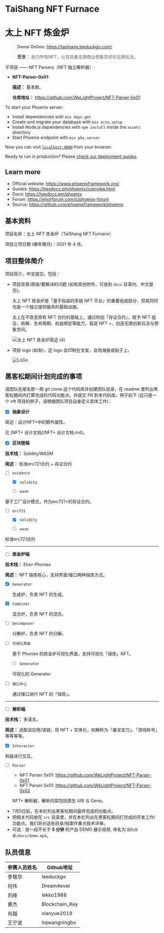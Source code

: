 # TaiShang NFT Furnace

# 太上 NFT 炼金炉

> **Demo Online:** https://taishang.leeduckgo.com/

> **愿景：** 助力所有NFT，让其具备无限商业想象空间与无限玩法。

子项目 —— NFT Parsers（NFT 独立解析器）:

- **NFT-Parser-0x01**

  **描述：** 基本款。
  
  **仓库地址：** https://github.com/WeLightProject/NFT-Parser-0x01

To start your Phoenix server:

  * Install dependencies with `mix deps.get`
  * Create and migrate your database with `mix ecto.setup`
  * Install Node.js dependencies with `npm install` inside the `assets` directory
  * Start Phoenix endpoint with `mix phx.server`

Now you can visit [`localhost:4000`](http://localhost:4000) from your browser.

Ready to run in production? Please [check our deployment guides](https://hexdocs.pm/phoenix/deployment.html).

## Learn more

  * Official website: https://www.phoenixframework.org/
  * Guides: https://hexdocs.pm/phoenix/overview.html
  * Docs: https://hexdocs.pm/phoenix
  * Forum: https://elixirforum.com/c/phoenix-forum
  * Source: https://github.com/phoenixframework/phoenix

## 基本资料

项目名称：太上 NFT 炼金炉（TaiShang NFT Furnace）

项目立项日期 (哪年哪月)：2021 年 4 月。

## 项目整体简介

项目简介，中文提交。包括：

- 项目背景/原由/要解决的问题 (如有其他附件，可放到 `docs` 目录内。中文提交)。

  太上 NFT 炼金炉是「基于权益的多链 NFT 平台」的重要组成部分，但其同时也是一个独立提供服务的基础设施。

  太上在不改变原有 NFT 合约的基础上，通过附加「存证合约」，赋予 NFT 组合、拆解、生命周期、权益绑定等能力，锻造 NFT +，创造无限创新玩法与想象空间。

  ![太上 NFT 炼金炉简述 (4)](https://tva1.sinaimg.cn/large/008i3skNgy1gqkikcm71lj31r20u0wjr.jpg)

- 项目 logo (如有)，这 logo 会印制在文宣，会场海报或贴子上。

  ![LoGo](https://tva1.sinaimg.cn/large/008i3skNly1gr1agx4l7lj30hs0b4web.jpg)

## 黑客松期间计划完成的事项

请团队在报名那一周 git clone 这个代码库并创建团队目录，在 readme 里列出黑客松期间内打算完成的代码功能点。并提交 PR 到本代码库。例子如下 (这只是一个 nft 项目的例子，请根据团队项目自身定义具体工作)：

- [x] **抽象设计**

简述：设计NFT+中的额外属性。

见 [NFT+ 设计文档](NFT+ 设计文档.md)。

- [x] **区块链端**

**技术栈：** Solidity/WASM

**简述：** 标准erc721合约 + 存证合约

- [ ] `evidence`

   - [x] `solidity`
   
   - [ ] `wasm`

基于工厂设计模式，作为erc721+的存证合约。

- [ ] `erc721`

   - [x] `solidity`
   
   - [ ] `wasm`

标准erc721合约

---

- [ ] **炼金炉端**

**技术栈：** Elixir-Phoniex

**简述：** NFT 熔炼核心，支持界面/接口两种熔炼方式。


- [x] `Generator`

  生成炉，负责 NFT 的生成。

- [x] `Combiner`

  混合炉，负责 NFT 的混合。
  
- [ ] `Decomposer`

  分解炉，负责 NFT 的分解。


- [ ] `可视化界面`

  基于 Phoniex 的炼金炉可视化界面，支持可视化「熔炼」NFT。
  
  - [ ] `Generator`
  
  可视化的 Generator

- [ ] `接口中心`

  通过接口进行 NFT 的「熔炼」。

---

- [ ] **解析端**

**技术栈：** 多语言。

**简述：** 适配该应用/该链，将 NFT + 实体化，如解析为「屠龙宝刀」、「游戏称号」等等等等。

- [x] `Interactor`

和链进行交互。

- [ ] `Parser`

  - NFT Parser 0x01: https://github.com/WeLightProject/NFT-Parser-0x01
  - NFT Parser 0x01: https://github.com/WeLightProject/NFT-Parser-0x02

  NFT+ 解析器，解析内容包括原生 URI 与 Gene。


- 7月5日前，在本栏列出黑客松期间最终完成的功能点。
- 把相关代码放在 `src` 目录里，并在本栏列出在黑客松期间打完成的开发工作/功能点。我们将对这些目录/档案作重点技术评审。
- 可选：放一段不长于 **5 分钟** 的产品 DEMO 展示视频, 命名为 `团队目录/docs/demo.mp4`。

## 队员信息

| 参赛人员姓名 | Github地址     |
| ------------ | -------------- |
| 李骜华       | leeduckgo      |
| 何伟         | Dream4ever     |
| 刘峰         | lekko1988      |
| 黄杰         | Blockchain_Key |
| 肖越         | xiaoyue2019    |
| 王宁波       | hqwangningbo   |

